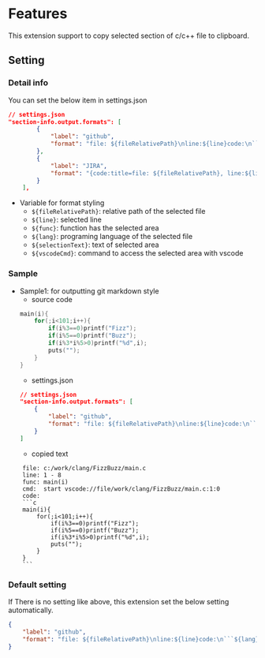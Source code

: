 # Features
This extension support to copy selected section of c/c++ file to clipboard.

## Setting
### Detail info
You can set the below item in settings.json

```json
// settings.json
"section-info.output.formats": [
        {
            "label": "github",
            "format": "file: ${fileRelativePath}\nline:${line}code:\n```${lang}\n${selectionText}\n```\n"
        },
        {
            "label": "JIRA",
            "format": "{code:title=file: ${fileRelativePath}, line:${line}}\n${selectionText}\n{code}\n"
        }
    ],
```

- Variable for format styling
	- `${fileRelativePath}`: relative path of the selected file
	- `${line}`: selected line
	- `${func}`: function has the selected area
	- `${lang}`: programing language of the selected file
	- `${selectionText}`: text of selected area
	- `${vscodeCmd}`: command to access the selected area with vscode

### Sample
- Sample1: for outputting git markdown style  
	- source code  
	```c
	main(i){
		for(;i<101;i++){
			if(i%3==0)printf("Fizz");
			if(i%5==0)printf("Buzz");
			if(i%3*i%5>0)printf("%d",i);
			puts("");
		}
	}
	```
	- settings.json  
	```json
	// settings.json
	"section-info.output.formats": [
		{
			"label": "github",
			"format": "file: ${fileRelativePath}\nline:${line}code:\n```${lang}\n${selectionText}\n```\n"
		}
	]
	```
	- copied text
```
	file: c:/work/clang/FizzBuzz/main.c
	line: 1 - 8
	func: main(i)
	cmd:  start vscode://file/work/clang/FizzBuzz/main.c:1:0
	code:
	```c
	main(i){
		for(;i<101;i++){
			if(i%3==0)printf("Fizz");
			if(i%5==0)printf("Buzz");
			if(i%3*i%5>0)printf("%d",i);
			puts("");
		}
	}
	```
```
  
### Default setting
If There is no setting like above, this extension set the below setting automatically.

```json
{
	"label": "github",
	"format": "file: ${fileRelativePath}\nline:${line}code:\n```${lang}\n${selectionText}\n```\n"
}
```
